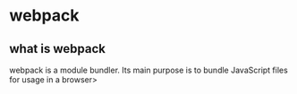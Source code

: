 # webpack
## what is webpack
webpack is a module bundler. Its main purpose is to bundle JavaScript files for usage in a browser>